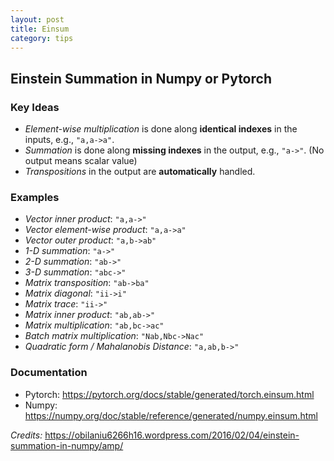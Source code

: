 ```yaml
---
layout: post
title: Einsum
category: tips
---
```


## Einstein Summation in Numpy or Pytorch

### Key Ideas

- *Element-wise multiplication* is done along **identical indexes** in the inputs, e.g., `"a,a->a"`.
- *Summation* is done along **missing indexes** in the output, e.g., `"a->"`. (No output means scalar value)
- *Transpositions* in the output are **automatically** handled.

### Examples

- *Vector inner product*: `"a,a->"`
- *Vector element-wise product*: `"a,a->a"`
- *Vector outer product*: `"a,b->ab"`
- *1-D summation*: `"a->"`
- *2-D summation*: `"ab->"`
- *3-D summation*: `"abc->"`
- *Matrix transposition*: `"ab->ba"`
- *Matrix diagonal*: `"ii->i"`
- *Matrix trace*: `"ii->"`
- *Matrix inner product*: `"ab,ab->"`
- *Matrix multiplication*: `"ab,bc->ac"`
- *Batch matrix multiplication*: `"Nab,Nbc->Nac"`
- *Quadratic form / Mahalanobis Distance*: `"a,ab,b->"`

### Documentation

- Pytorch: <https://pytorch.org/docs/stable/generated/torch.einsum.html>
- Numpy: <https://numpy.org/doc/stable/reference/generated/numpy.einsum.html>

*Credits:* <https://obilaniu6266h16.wordpress.com/2016/02/04/einstein-summation-in-numpy/amp/>